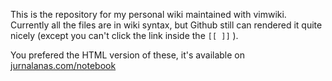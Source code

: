 This is the repository for my personal wiki maintained with vimwiki. Currently all the files are in wiki syntax, but Github still can rendered it quite nicely (except you can't click the link inside the `[[ ]]` ).

You prefered the HTML version of these, it's available on [jurnalanas.com/notebook](https://www.jurnalanas.com/notebook)
